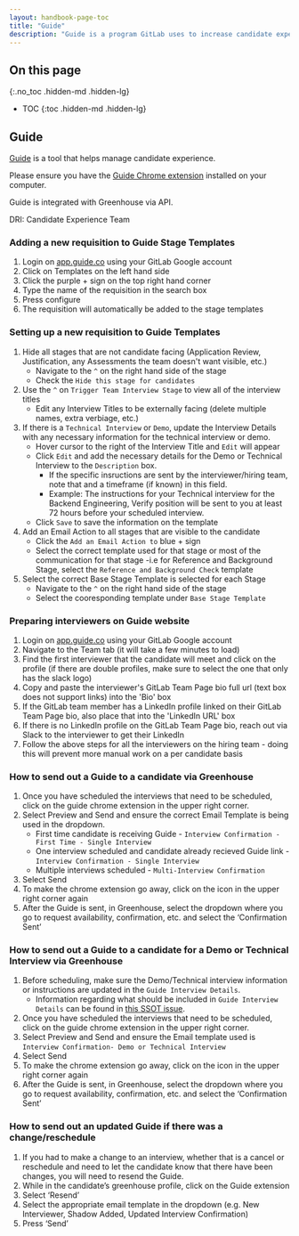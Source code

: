 ```yaml
---
layout: handbook-page-toc
title: "Guide"
description: "Guide is a program GitLab uses to increase candidate experience by having an easily digestable and enjoyable resource that houses all interview details and relevant handbook pages depending on where the candidate is in the hiring process."
---
```


## On this page
{:.no_toc .hidden-md .hidden-lg}

- TOC
{:toc .hidden-md .hidden-lg}

## Guide

[Guide](https://guide.co) is a tool that helps manage candidate experience.

Please ensure you have the [Guide Chrome extension](https://chrome.google.com/webstore/detail/guide/hpdfplaccgajokgmocbcpiicbkkjione) installed on your computer.

Guide is integrated with Greenhouse via API.

DRI: Candidate Experience Team

### Adding a new requisition to Guide Stage Templates

1. Login on [app.guide.co](https://app.guide.co) using your GitLab Google account
1. Click on Templates on the left hand side
1. Click the purple + sign on the top right hand corner
1. Type the name of the requisition in the search box
1. Press configure
1. The requisition will automatically be added to the stage templates

### Setting up a new requisition to Guide Templates

1. Hide all stages that are not candidate facing (Application Review, Justification, any Assessments the team doesn't want visible, etc.)
   - Navigate to the `^` on the right hand side of the stage
   - Check the `Hide this stage for candidates`
1. Use the `^` on `Trigger Team Interview Stage` to view all of the interview titles
   - Edit any Interview Titles to be externally facing (delete multiple names, extra verbiage, etc.)
1. If there is a `Technical Interview` or `Demo`, update the Interview Details with any necessary information for the technical interview or demo.
   - Hover cursor to the right of the Interview Title and `Edit` will appear
   - Click `Edit` and add the necessary details for the Demo or Technical Interview to the `Description` box.
      - If the specific insructions are sent by the interviewer/hiring team, note that and a timeframe (if known) in this field.
      - Example: The instructions for your Technical interview for the Backend Engineering, Verify position will be sent to you at least 72 hours before your scheduled interview.
   - Click `Save` to save the information on the template
1. Add an Email Action to all stages that are visible to the candidate
   - Click the `Add an Email Action to` blue + sign
   - Select the correct template used for that stage or most of the communication for that stage
      -i.e for Reference and Background Stage, select the `Reference and Background Check` template
1. Select the correct Base Stage Template is selected for each Stage
   - Navigate to the `^` on the right hand side of the stage
   - Select the cooresponding template under `Base Stage Template`

### Preparing interviewers on Guide website

1. Login on [app.guide.co](https://app.guide.co) using your GitLab Google account
1. Navigate to the Team tab (it will take a few minutes to load)
1. Find the first interviewer that the candidate will meet and click on the profile (if there are double profiles, make sure to select the one that only has the slack logo)
1. Copy and paste the interviewer's GitLab Team Page bio full url (text box does not support links) into the 'Bio' box
1. If the GitLab team member has a LinkedIn profile linked on their GitLab Team Page bio, also place that into the 'LinkedIn URL' box
1. If there is no LinkedIn profile on the GitLab Team Page bio, reach out via Slack to the interviewer to get their LinkedIn
1. Follow the above steps for all the interviewers on the hiring team - doing this will prevent more manual work on a per candidate basis

### How to send out a Guide to a candidate via Greenhouse

1. Once you have scheduled the interviews that need to be scheduled, click on the guide chrome extension in the upper right corner.
1. Select Preview and Send and ensure the correct Email Template is being used in the dropdown.
   - First time candidate is receiving Guide - `Interview Confirmation - First Time - Single Interview`
   - One interview scheduled and candidate already recieved Guide link - `Interview Confirmation - Single Interview`
   - Multiple interviews scheduled - `Multi-Interview Confirmation`
1. Select Send
1. To make the chrome extension go away, click on the icon in the upper right corner again
1. After the Guide is sent, in Greenhouse, select the dropdown where you go to request availability, confirmation, etc. and select the ‘Confirmation Sent’

### How to send out a Guide to a candidate for a Demo or Technical Interview via Greenhouse

1. Before scheduling, make sure the Demo/Technical interview information or instructions are updated in the `Guide Interview Details`.
   - Information regarding what should be included in `Guide Interview Details` can be found in [this SSOT issue](https://gitlab.com/gl-talent-acquisition/ces-service-desk/-/issues/3605).
1. Once you have scheduled the interviews that need to be scheduled, click on the guide chrome extension in the upper right corner.
1. Select Preview and Send and ensure the Email template used is `Interview Confirmation- Demo or Technical Interview`
1. Select Send
1. To make the chrome extension go away, click on the icon in the upper right corner again
1. After the Guide is sent, in Greenhouse, select the dropdown where you go to request availability, confirmation, etc. and select the ‘Confirmation Sent’

### How to send out an updated Guide if there was a change/reschedule

1. If you had to make a change to an interview, whether that is a cancel or reschedule and need to let the candidate know that there have been changes, you will need to resend the Guide.
1. While in the candidate’s greenhouse profile, click on the Guide extension
1. Select ‘Resend’
1. Select the appropriate email template in the dropdown (e.g. New Interviewer, Shadow Added, Updated Interview Confirmation)
1. Press ‘Send’
